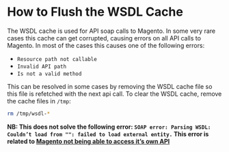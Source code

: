<!-- source: https://support.hypernode.com/en/ecommerce/magento-1/how-to-flush-the-wsdl-cache/ -->

# How to Flush the WSDL Cache

The WSDL cache is used for API soap calls to Magento. In some very rare cases this cache can get corrupted, causing errors on all API calls to Magento. In most of the cases this causes one of the following errors:

- `Resource path not callable`
- `Invalid API path`
- `Is not a valid method`

This can be resolved in some cases by removing the WSDL cache file so this file is refetched with the next api call. To clear the WSDL cache, remove the cache files in `/tmp`:

```bash
rm /tmp/wsdl-*
```

**NB: This does not solve the following error: `SOAP error: Parsing WSDL: Couldn’t load from "": failed to load external entity.` This error is related to [Magento not being able to access it’s own API](https://support.hypernode.com/knowledgebase/soap-error-parsing-wsdl-couldnt-load-failed-load-external-entity/)**
